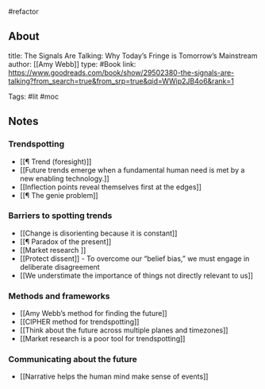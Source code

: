 #refactor


## About
title: The Signals Are Talking: Why Today’s Fringe is Tomorrow’s Mainstream
author: [[Amy Webb]]
type: #Book
link: https://www.goodreads.com/book/show/29502380-the-signals-are-talking?from_search=true&from_srp=true&qid=WWip2JB4o6&rank=1

Tags: #lit #moc 

## Notes

### Trendspotting
- [[¶ Trend (foresight)]]
- [[Future trends emerge when a fundamental human need is met by a new enabling technology.]]
- [[Inflection points reveal themselves first at the edges]]
- [[¶ The genie problem]]

### Barriers to spotting trends
- [[Change is disorienting because it is constant]]
- [[¶ Paradox of the present]]
- [[Market research ]]
- [[Protect dissent]] - To overcome our “belief bias,” we must engage in deliberate disagreement 
- [[We understimate the importance of things not directly relevant to us]]

### Methods and frameworks
- [[Amy Webb’s method for finding the future]]
- [[CIPHER method for trendspotting]]
- [[Think about the future across multiple planes and timezones]]
- [[Market research is a poor tool for trendspotting]]

### Communicating about the future
- [[Narrative helps the human mind make sense of events]]





